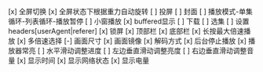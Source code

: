 [x] 全屏切换
[x] 全屏状态下根据重力自动旋转
[ ] 投屏
[ ] 封面
[ ] 播放模式-单集循环-列表循环-播放暂停
[ ] 小窗播放
[x] buffered显示
[ ] 下载
[ ] 选集
[ ] 设置headers[userAgent|referer]
[x] 锁屏
[x] 顶部栏
[x] 底部栏
[x] 长按最大倍速播放
[x] 多倍速选择
[-] 画面尺寸
[x] 画面镜像
[x] 解码方式
[x] 后台停止播放
[x] 播放器常亮
[ ] 水平滑动调整进度
[ ] 左边垂直滑动调整亮度
[ ] 右边垂直滑动调整音量
[x] 显示时间
[x] 显示网络状态
[x] 显示电量